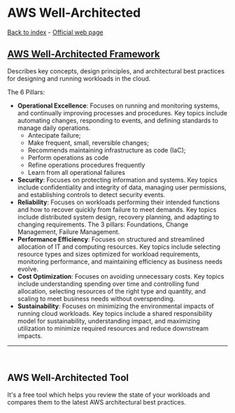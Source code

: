 # AWS Well-Architected

[Back to index](Index.md) - [Official web page](https://docs.aws.amazon.com/wellarchitected/latest/framework/welcome.html)

## [AWS Well-Architected Framework](https://docs.aws.amazon.com/wellarchitected/latest/framework/welcome.html)

Describes key concepts, design principles, and architectural best practices for designing and running workloads in the cloud.

The 6 Pillars:

- **Operational Excellence**: Focuses on running and monitoring systems, and continually improving processes and procedures. Key topics include automating changes, responding to events, and defining standards to manage daily operations.
  - Antecipate failure;
  - Make frequent, small, reversible changes;
  - Recommends maintaining infrastructure as code (IaC);
  - Perform operations as code
  - Refine operations procedures frequently
  - Learn from all operational failures
- **Security**: Focuses on protecting information and systems. Key topics include confidentiality and integrity of data, managing user permissions, and establishing controls to detect security events.
- **Reliability**: Focuses on workloads performing their intended functions and how to recover quickly from failure to meet demands. Key topics include distributed system design, recovery planning, and adapting to changing requirements. The 3 pillars: Foundations, Change Management, Failure Management.
- **Performance Efficiency**: Focuses on structured and streamlined allocation of IT and computing resources. Key topics include selecting resource types and sizes optimized for workload requirements, monitoring performance, and maintaining efficiency as business needs evolve.
- **Cost Optimization**: Focuses on avoiding unnecessary costs. Key topics include understanding spending over time and controlling fund allocation, selecting resources of the right type and quantity, and scaling to meet business needs without overspending.
- **Sustainability**: Focuses on minimizing the environmental impacts of running cloud workloads. Key topics include a shared responsibility model for sustainability, understanding impact, and maximizing utilization to minimize required resources and reduce downstream impacts.

---

</br>

## AWS Well-Architected Tool

It's a free tool which helps you review the state of your workloads and compares them to the latest AWS architectural best practices.
